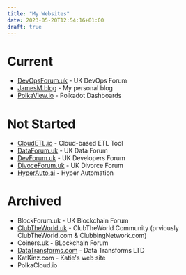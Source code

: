 ```yaml
---
title: "My Websites"
date: 2023-05-20T12:54:16+01:00
draft: true
---
```


# Current
* [DevOpsForum.uk](https://) - UK DevOps Forum
* [JamesM.blog](https://jamesm.blog) - My personal blog
* [PolkaView.io](https://) - Polkadot Dashboards

# Not Started
* [CloudETL.io](https://CloudETL.io) - Cloud-based ETL Tool
* [DataForum.uk](https://) - UK Data Forum
* [DevForum.uk](https://) - UK Developers Forum
* [DivoceForum.uk](https://) - UK Divorce Forum
* [HyperAuto.ai](https://) - Hyper Automation

# Archived
* BlockForum.uk - UK Blockchain Forum
* [ClubTheWorld.uk](https://ClubTheWorld.uk) - ClubTheWorld Community (prviously ClubTheWorld.com & ClubbingNetwork.com)
* Coiners.uk - BLockchain Forum
* [DataTransforms.com](https://) - Data Transforms LTD
* KatKinz.com - Katie's web site
* PolkaCloud.io
